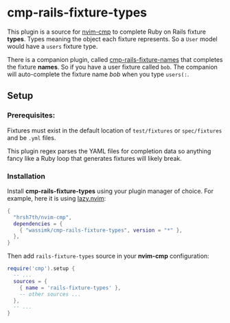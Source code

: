 # cmp-rails-fixture-types

This plugin is a source for [nvim-cmp](https://github.com/hrsh7th/nvim-cmp) to complete Ruby on
Rails fixture **types**. Types meaning the object each fixture represents. So a `User` model would
have a `users` fixture type.

There is a companion plugin, called
[cmp-rails-fixture-names](https://github.com/wassimk/cmp-rails-fixture-names) that completes the
fixture **names**. So if you have a user fixture called `bob`. The companion will auto-complete the
fixture name _bob_ when you type `users(:`.

## Setup

### Prerequisites:

Fixtures must exist in the default location of `test/fixtures` or `spec/fixtures` and be `.yml`
files.

This plugin regex parses the YAML files for completion data so anything fancy like a Ruby loop that
generates fixtures will likely break.

### Installation

Install **cmp-rails-fixture-types** using your plugin manager of choice. For example, here
it is using [lazy.nvim](https://github.com/folke/lazy.nvim):

```lua
{
  "hrsh7th/nvim-cmp",
  dependencies = {
    { "wassimk/cmp-rails-fixture-types", version = "*" },
  },
}
```

Then add `rails-fixture-types` source in your **nvim-cmp** configuration:

```lua
require('cmp').setup {
  -- ...
  sources = {
    { name = 'rails-fixture-types' },
    -- other sources ...
  },
  -- ...
}
```
